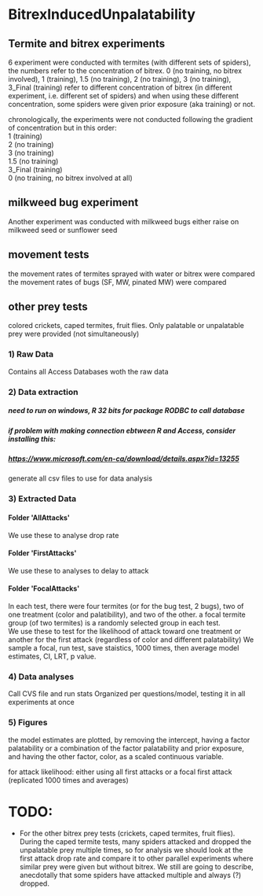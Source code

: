 # BitrexInducedUnpalatability

## Termite and bitrex experiments
6 experiment were conducted with termites (with different sets of spiders), the numbers refer to the concentration of bitrex. 0 (no training, no bitrex involved), 1 (training), 1.5 (no training), 2 (no training), 3 (no training), 3_Final (training) refer to different concentration of bitrex (in different experiment, i.e. different set of spiders) and when using these different concentration, some spiders were given prior exposure (aka training) or not.

chronologically, the experiments were not conducted following the gradient of concentration but in this order:  
1 (training)  
2 (no training)  
3 (no training)  
1.5 (no training)  
3_Final (training)  
0 (no training, no bitrex involved at all)


## milkweed bug experiment
Another experiment was conducted with milkweed bugs either raise on milkweed seed or sunflower seed


## movement tests
the movement rates of termites sprayed with water or bitrex were compared
the movement rates of bugs (SF, MW, pinated MW) were compared

## other prey tests
colored crickets, caped termites, fruit flies. Only palatable or unpalatable prey were provided (not simultaneously)


### 1) Raw Data  
Contains all Access Databases woth the raw data


### 2) Data extraction
##### need to run on windows, R 32 bits for package RODBC to call database
##### if problem with making connection ebtween R and Access, consider installing this:
##### https://www.microsoft.com/en-ca/download/details.aspx?id=13255
generate all csv files to use for data analysis

### 3) Extracted Data
#### Folder 'AllAttacks'  
We use these to analyse drop rate

#### Folder 'FirstAttacks' 
We use these to analyses to delay to attack

#### Folder 'FocalAttacks' 
In each test, there were four termites (or for the bug test, 2 bugs), two of one treatment (color and palatibility), and two of the other.
a focal termite group (of two termites) is a randomly selected group in each test.  
We use these to test for the likelihood of attack toward one treatment or another for the first attack
(regardless of color and different palatability)
We sample a focal, run test, save staistics, 1000 times, then average model estimates, CI, LRT, p value.

### 4) Data analyses  
Call CVS file and run stats
Organized per questions/model, testing it in all experiments at once

### 5) Figures
the model estimates are plotted, by removing the intercept, having a factor palatability or a combination of the factor palatability and prior exposure, and having the other factor, color, as a scaled continuous variable.

for attack likelihood: either using all first attacks or a focal first attack (replicated 1000 times and averages)




# TODO: 

* For the other bitrex prey tests (crickets, caped termites, fruit flies). During the caped termite tests, many spiders attacked and dropped the unpalatable prey multiple times, so for analysis we should look at the first attack drop rate and compare it to other parallel experiments where similar prey were given but without bitrex. We still are going to describe, anecdotally that some spiders have attacked multiple and always (?) dropped. 

